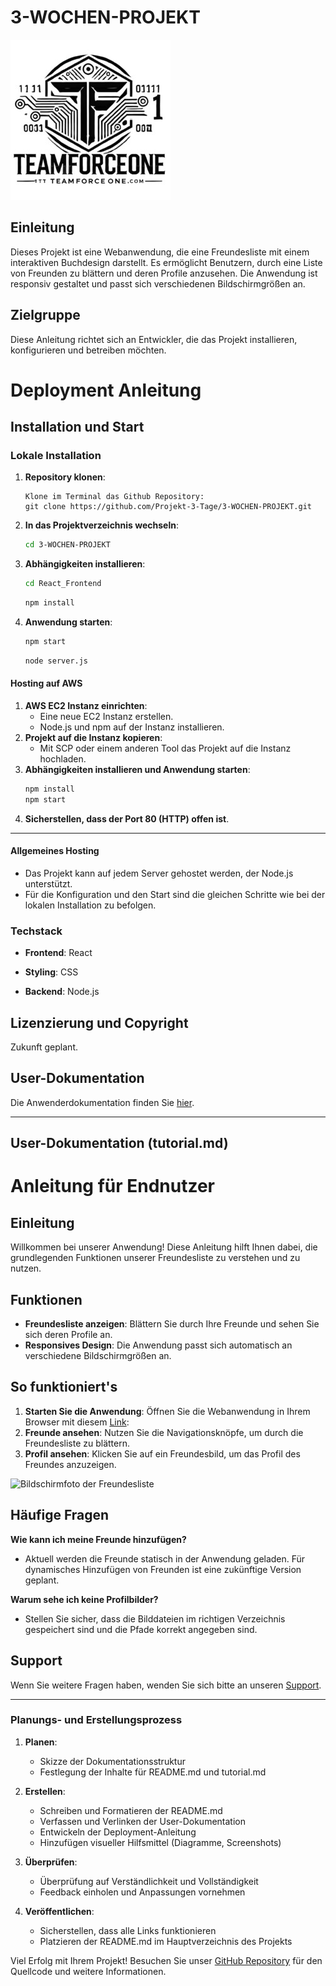 # 3-WOCHEN-PROJEKT

![Project Logo](https://github.com/Projekt-3-Tage/3-WOCHEN-PROJEKT/blob/ed7213daefbae702a0fe53b2d9558d4b737c489f/React_Frontend/public/img/faviconNew.jpg)

## Einleitung
Dieses Projekt ist eine Webanwendung, die eine Freundesliste mit einem interaktiven Buchdesign darstellt. Es ermöglicht Benutzern, durch eine Liste von Freunden zu blättern und deren Profile anzusehen. Die Anwendung ist responsiv gestaltet und passt sich verschiedenen Bildschirmgrößen an.

## Zielgruppe
Diese Anleitung richtet sich an Entwickler, die das Projekt installieren, konfigurieren und betreiben möchten.



# Deployment Anleitung
## Installation und Start
### Lokale Installation
1. **Repository klonen**:
   ```
   Klone im Terminal das Github Repository: 
   git clone https://github.com/Projekt-3-Tage/3-WOCHEN-PROJEKT.git
   ```
   
2. **In das Projektverzeichnis wechseln**:
   ```bash
   cd 3-WOCHEN-PROJEKT
   ```
   
3. **Abhängigkeiten installieren**:
   ```bash
   cd React_Frontend
   ```
   ```bash
   npm install
   ``` 
4. **Anwendung starten**:
   ```bash
   npm start
   ```
   ```bash
   node server.js
   ```



<!-- DAS IST BACKEND ARBEIT FÜR STEFAN UND CHRISTOPHER -->
#### Hosting auf AWS
1. **AWS EC2 Instanz einrichten**:
   - Eine neue EC2 Instanz erstellen.
   - Node.js und npm auf der Instanz installieren.
2. **Projekt auf die Instanz kopieren**:
   - Mit SCP oder einem anderen Tool das Projekt auf die Instanz hochladen.
3. **Abhängigkeiten installieren und Anwendung starten**:
   ```bash
   npm install
   npm start
   ```
4. **Sicherstellen, dass der Port 80 (HTTP) offen ist**.

____

#### Allgemeines Hosting
- Das Projekt kann auf jedem Server gehostet werden, der Node.js unterstützt.
- Für die Konfiguration und den Start sind die gleichen Schritte wie bei der lokalen Installation zu befolgen.


### Techstack
- **Frontend**: React
- **Styling**: CSS

- **Backend**: Node.js
  

## Lizenzierung und Copyright
Zukunft geplant.


## User-Dokumentation
Die Anwenderdokumentation finden Sie [hier](tutorial.md).

---

## User-Dokumentation (tutorial.md)

# Anleitung für Endnutzer

## Einleitung
Willkommen bei unserer Anwendung! Diese Anleitung hilft Ihnen dabei, die grundlegenden Funktionen unserer Freundesliste zu verstehen und zu nutzen.


## Funktionen
- **Freundesliste anzeigen**: Blättern Sie durch Ihre Freunde und sehen Sie sich deren Profile an.
- **Responsives Design**: Die Anwendung passt sich automatisch an verschiedene Bildschirmgrößen an.


## So funktioniert's
1. **Starten Sie die Anwendung**: Öffnen Sie die Webanwendung in Ihrem Browser mit diesem [Link]( http://3.70.29.185:3000/):
2. **Freunde ansehen**: Nutzen Sie die Navigationsknöpfe, um durch die Freundesliste zu blättern.
3. **Profil ansehen**: Klicken Sie auf ein Freundesbild, um das Profil des Freundes anzuzeigen.

![Bildschirmfoto der Freundesliste](https://via.placeholder.com/800x400)

## Häufige Fragen
**Wie kann ich meine Freunde hinzufügen?**
- Aktuell werden die Freunde statisch in der Anwendung geladen. Für dynamisches Hinzufügen von Freunden ist eine zukünftige Version geplant.

**Warum sehe ich keine Profilbilder?**
- Stellen Sie sicher, dass die Bilddateien im richtigen Verzeichnis gespeichert sind und die Pfade korrekt angegeben sind.

## Support
Wenn Sie weitere Fragen haben, wenden Sie sich bitte an unseren [Support](mailto:support@example.com).

---

### Planungs- und Erstellungsprozess

1. **Planen**:
   - Skizze der Dokumentationsstruktur
   - Festlegung der Inhalte für README.md und tutorial.md

2. **Erstellen**:
   - Schreiben und Formatieren der README.md
   - Verfassen und Verlinken der User-Dokumentation
   - Entwickeln der Deployment-Anleitung
   - Hinzufügen visueller Hilfsmittel (Diagramme, Screenshots)

3. **Überprüfen**:
   - Überprüfung auf Verständlichkeit und Vollständigkeit
   - Feedback einholen und Anpassungen vornehmen

4. **Veröffentlichen**:
   - Sicherstellen, dass alle Links funktionieren
   - Platzieren der README.md im Hauptverzeichnis des Projekts

Viel Erfolg mit Ihrem Projekt! Besuchen Sie unser [GitHub Repository](https://github.com/Projekt-3-Tage/3-WOCHEN-PROJEKT.git) für den Quellcode und weitere Informationen.
